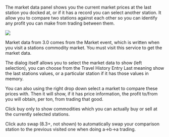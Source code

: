 The market data panel shows you the current market prices at the last station you docked at, or if it has a record you can select another station.  It allow you to compare two stations against each other so you can identify any profit you can make from trading between them.

![](http://i.imgur.com/i6zWbB4.png)

Market data from 3.0 comes from the Market event, which is written when you visit a stations commodity market.  You must visit this service to get the market data.

The dialog itself allows you to select the market data to show (left selection), you can choose from the Travel History Entry Last meaning show the last stations values, or a particular station if it has those values in memory.  

You can also using the right drop down select a market to compare these prices with. Then it will show, if it has price information, the profit to/from you will obtain, per ton, from trading that good.

Click buy only to show commodities which you can actually buy or sell at the currently selected stations.

Click auto swap (8.3+, not shown) to automatically swap your comparison station to the previous visited one when doing a->b->a trading.
